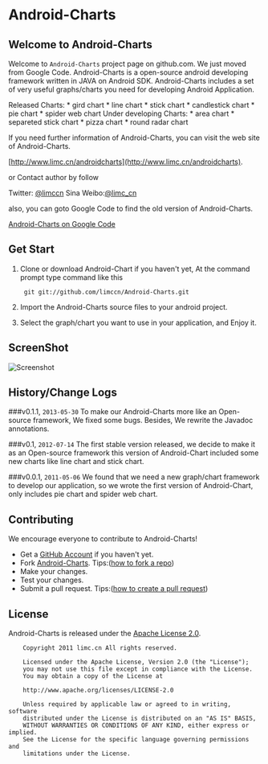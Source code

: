 Android-Charts
==============
## Welcome to Android-Charts

Welcome to `Android-Charts` project page on github.com. We just moved from Google Code.
Android-Charts is a open-source android developing framework written in JAVA on Android SDK.
Android-Charts includes a set of very useful graphs/charts you need for developing Android Application.

Released Charts:
    * gird chart
    * line chart
    * stick chart
    * candlestick chart
    * pie chart
    * spider web chart
Under developing Charts:
    * area chart
    * separeted stick chart
    * pizza chart
    * round radar chart
    
If you need further information of Android-Charts, you can visit the web site of Android-Charts.

[http://www.limc.cn/androidcharts](http://www.limc.cn/androidcharts).

or Contact author by follow

Twitter: [@limccn](http://twitter.com/limc_cn)
Sina Weibo:[@limc_cn](http://weibo.com/limc_cn)

also, you can goto Google Code to find the old version of Android-Charts.

[Android-Charts on Google Code](https://code.google.com/p/android-charts/)

## Get Start

1. Clone or download Android-Chart if you haven't yet, At the command prompt type command like this

        git git://github.com/limccn/Android-Charts.git
        
2. Import the Android-Charts source files to your android project.

3. Select the graph/chart you want to use in your application, and Enjoy it.

## ScreenShot
![Screenshot](http://www.lidaren.com/code/androidcharts/screenshot.png)

## History/Change Logs
###v0.1.1, `2013-05-30`
To make our Android-Charts more like an Open-source framework, We fixed some bugs.
Besides, We rewrite the Javadoc annotations.

###v0.1, `2012-07-14`
The first stable version released, we decide to make it as an Open-source framework
this version of Android-Chart included some new charts like line chart and stick chart.

###v0.0.1, `2011-05-06`
We found that we need a new graph/chart framework to develop our application, so we wrote 
the first version of Android-Chart, only includes pie chart and spider web chart.

## Contributing

We encourage everyone to contribute to Android-Charts!

- Get a [GitHub Account](https://github.com/signup/free) if you haven't yet.
- Fork [Android-Charts](https://github.com/limccn/Android-Charts.git). Tips:([how to fork a repo](https://help.github.com/articles/fork-a-repo))
- Make your changes.
- Test your changes. 
- Submit a pull request. Tips:([how to create a pull request](https://help.github.com/articles/fork-a-repo)) 

## License

Android-Charts is released under the [Apache License 2.0](http://www.apache.org/licenses/LICENSE-2.0).

        Copyright 2011 limc.cn All rights reserved.
        
        Licensed under the Apache License, Version 2.0 (the "License");
        you may not use this file except in compliance with the License.
        You may obtain a copy of the License at

        http://www.apache.org/licenses/LICENSE-2.0

        Unless required by applicable law or agreed to in writing, software
        distributed under the License is distributed on an "AS IS" BASIS,
        WITHOUT WARRANTIES OR CONDITIONS OF ANY KIND, either express or implied.
        See the License for the specific language governing permissions and
        limitations under the License.
